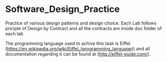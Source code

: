 # Software_Design_Practice

Practice of various design patterns and design choice. Each Lab follows priciple of Design by Contract and all the contracts are
inside doc folder of each lab

The programming language used to achive this task is Eiffel (https://en.wikipedia.org/wiki/Eiffel_(programming_language)) 
and all documentation regarding it can be found at (http://eiffel-guide.com/).
